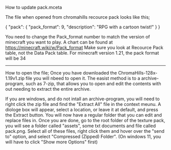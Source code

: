 How to update pack.mceta

The file when opened from chromahills recource pack looks like this;

{
  "pack": {
    "pack_format": 9,
    "description": "RPG with a cartoon twist!"
  }
}

You need to change the Pack_format number to match the version of minecraft you want to play. A chart can be found at https://minecraft.wiki/w/Pack_format
Make sure you look at Recource Pack table, not the Data Pack table.
For minecraft version 1.21, the pack format will be 34

----

How to open the file;
Once you have downloaded the ChromaHills-128x-1.19v1.zip file you will nbeed to open it.
The easist method is to a archive-program, such as 7-zip, that allows you to open and edit the contents with out needing to extract the entire archive.


If you are windows, and do not intall an archive-program, you will need to right click the zip file and find the "Extract All" file in the context meunu. 
A diologe box will appear, select a location, or leave it at default, and press the Extract button.
You will now have a regular folder that you can edit and replace files in.
Once you are done, go to the root folder of the texture pack, you will see a folder called "assets", some txt documents and file called pack.png.
Select all of these files, right click them and hover over the "send to" option, and select "Compressed (Zipped) Folder". (On windows 11, you will have to click "Show more Options" first)

